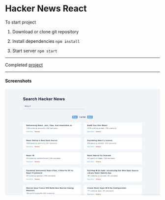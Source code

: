 # Hacker News React

To start project

1. Download or clone git repository

2. Install dependencies `npm install`

3. Start server `npm start`

---

Completed [project](https://hacker-news-by-malina.netlify.app/)

---

#### Screenshots
![image](./screenshot.png)
